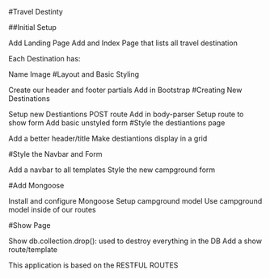 #Travel Destinty

##Initial Setup

Add Landing Page
Add and Index Page that lists all travel destination


Each Destination has:

Name
Image
#Layout and Basic Styling

Create our header and footer partials
Add in Bootstrap
#Creating New Destinations

Setup new Destiantions POST route
Add in body-parser
Setup route to show form
Add basic unstyled form
#Style the destiantions page

Add a better header/title
Make destiantions display in a grid

#Style the Navbar and Form

Add a navbar to all templates
Style the new campground form

#Add Mongoose

Install and configure Mongoose
Setup campground model
Use campground model inside of our routes


#Show Page


Show db.collection.drop(): used to destroy everything in the DB
Add a show route/template


This application is based on the RESTFUL ROUTES

